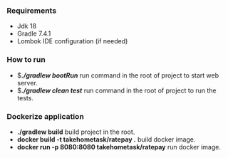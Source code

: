 
### Requirements
- Jdk 18
- Gradle 7.4.1
- Lombok IDE configuration (if needed)

### How to run
- $**_./gradlew bootRun_** run command in the root of project to start web server.
- $**_./gradlew clean test_** run command in the root of project to run the tests.

### Dockerize application
- **./gradlew build** build project in the root.
- **docker build -t takehometask/ratepay .** build docker image.
- **docker run -p 8080:8080 takehometask/ratepay** run docker image.
